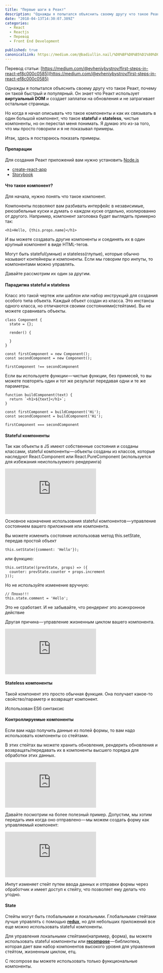 ```yaml
---
title: "Первые шаги в Реакт"
description: "Однажды я попытался объяснить своему другу что такое Реакт, почему он такой быстрый и популярный. Он знает что Реакт использует виртуальный DOM и создает заплатки на обновления и не затрагивает…"
date: "2018-04-13T14:30:07.389Z"
categories: 
  - React
  - Reactjs
  - Перевод
  - Front End Development

published: true
canonicalLink: https://medium.com/@badiullin.nail/%D0%BF%D0%B5%D1%80%D0%B2%D1%8B%D0%B5-%D1%88%D0%B0%D0%B3%D0%B8-%D0%B2-%D1%80%D0%B5%D0%B0%D0%BA%D1%82-4bcfd8e74c78
---
```


Перевод статьи: [https://medium.com/@evheniybystrov/first-steps-in-react-ef8c000c0585](https://medium.com/@evheniybystrov/first-steps-in-react-ef8c000c0585)

Однажды я попытался объяснить своему другу что такое Реакт, почему он такой быстрый и популярный. Он знает что Реакт использует **виртуальный DOM** и создает заплатки на обновления и не затрагивает остальные страницы.

Но когда я начал описывать что такое компоненты и как их связывать в один большой компонент, что такое **stateful** и **stateless**, чистые компоненты, но он перестал меня понимать. Я думаю это из-за того, что мы просто говорили и я не показывал примеры.

Итак, здесь я постараюсь показать примеры.

#### Препарации

Для создания Реакт приложений вам нужно установить [Node.js](https://nodejs.org/en/)

-   [create-react-app](https://github.com/facebook/create-react-app)
-   [Storybook](https://storybook.js.org/)

#### Что такое компонент?

Для начала, нужно понять что такое компонент.

Компоненты позволяют вам разбивать интерфейс в независимые, реюзабельные куски и думать о каждом куске отдельно, изолированно от другого. Например, компонент заголовка будет выглядеть примерно так:

```
<h1>Hello, {this.props.name}</h1>
```

И вы можете создавать другие компоненты и соединять их в один крупный компонент в виде HTML-тегов.

Могут быть stateful(умные) и stateless(глупые), которые обычно называют контейнеры и компоненты. Если мы говорим про инпуты, то компонентами можно управлять.

Давайте рассмотрим их один за другим.

#### Парадигма stateful и stateless

Класс это такой чертеж или шаблон или набор инструкций для создания особого типа объекта. Каждый объект создан из класса. Это инстансы одного класса, но отличаются своими состояниями(стейтами). Вы не можете сравнивать объекты.

```
class Component {
  state = {};

  render() {

  }
}

const firstComponent = new Component();
const secondComponent = new Component();

firstComponent !== secondComponent
```

Если вы используете функции — чистые функции, без примесей, то вы можете повторять один и тот же результат передавая одни и те же параметры.

```
function buildComponent(text) {
  return `<h1>${text}</h1>`;
}

const firstComponent = buildComponent('Hi');
const secondComponent = buildComponent('Hi');

firstComponent === secondComponent
```

#### Stateful компоненты

Так как объекты в JS имеют собственные состояния и созданы классами, stateful компоненты — объекты созданы из классов, которые наследуют React.Component или React.PureComponent (используется для избежания неиспользуемого рендеринга)

<Embed src="https://jsfiddle.net/evheniy/9gqk2aa3/embedded/" aspectRatio={0.667} />

Основное назначение использовния stateful компонентов — управление состоянием вашего приложения или компонента.

Вы можете изменить состояние использовав метод this.setState, передав простой объект

```
this.setState({comment: 'Hello'});
```

или функцию:

```
this.setState((prevState, props) => ({
  counter: prevState.counter + props.increment
}));
```

Но не используйте изменение вручную:

```
// Плохо!!!
this.state.comment = 'Hello';
```

Это не сработает. И не забывайте, что рендеринг это асинхронное действие

Другая причина — управление жизненным циклом вашего компонента.

<Embed src="https://codepen.io/eduardoboucas/embed/preview/jqWbdb?height=600&slug-hash=jqWbdb&default-tabs=html,result&host=https://codepen.io&embed-version=2" aspectRatio={0.75} />

#### Stateless компоненты

Такой компонент это просто обычная функция. Она получает какое-то свойство/параметр и возвращет компонент.

Использован ES6 синтаксис

#### Контроллируемые компоненты

Если вам надо получить данные из полей формы, то вам надо использовать компоненты со стейтами.

В этих стейтах вы можете хранить обновления, рендерить обновления и возвращать/передавать их в компоненты высшего порядка для обработки этих данных.

<Embed src="https://jsfiddle.net/evheniy/cb40L0so/embedded/" aspectRatio={0.667} />

Давайте посмотрим на более полезный пример. Допустим, мы хотим передать имя когда оно отправлено — мы можем создать форму как управляемый компонент:

<Embed src="https://jsfiddle.net/evheniy/b9fjfgnv/embedded/" aspectRatio={0.667} />

Инпут изменяет стейт путем ввода данных и отправки формы через обработчик и имеет доступ к стейту, что позволяет ему делать что угодно.

#### State

Стейты могут быть глобальными и локальными. Глобальными стейтами лучше управлять с помощью [**redux**](http://redux.js.org), но для небольших приложений все еще можно использовать stateful компоненты.

Для управления локальными стейтами(например, форма), вы можете использовать stateful компоненты или [**recompose**](https://github.com/acdlite/recompose) — библиотека, которая дает вам набор компонентов высокого уровня для управления стейтом, жизненным циклом, етц.

С recompose вы можете использовать только функциональные компоненты.